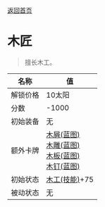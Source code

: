 [返回首页](index.md)  
# 木匠  
> 擅长木工。  
  
名称  |  值  
----  |  ----  
解锁价格  |  10太阳  
分数  |  -1000  
初始装备  |  无  
额外卡牌  |  [木屑(蓝图)](Bp_WoodShavings.md)<br>[木雕(蓝图)](Bp_WoodCarvings.md)<br>[木板(蓝图)](Bp_Planks.md)<br>[木钉(蓝图)](Bp_Treenails.md)  
初始状态  |  [木工(技能)](Skill_Woodworking.md)+75  
被动状态  |  无  
